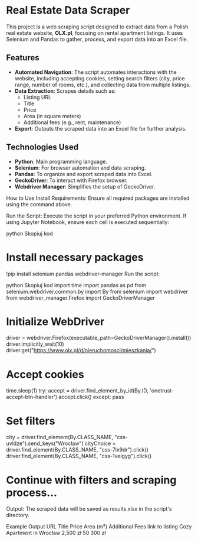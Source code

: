 # Real Estate Data Scraper

This project is a web scraping script designed to extract data from a Polish real estate website, **OLX.pl**, focusing on rental apartment listings. It uses Selenium and Pandas to gather, process, and export data into an Excel file.

## Features

- **Automated Navigation**: The script automates interactions with the website, including accepting cookies, setting search filters (city, price range, number of rooms, etc.), and collecting data from multiple listings.
- **Data Extraction**: Scrapes details such as:
  - Listing URL
  - Title
  - Price
  - Area (in square meters)
  - Additional fees (e.g., rent, maintenance)
- **Export**: Outputs the scraped data into an Excel file for further analysis.

## Technologies Used

- **Python**: Main programming language.
- **Selenium**: For browser automation and data scraping.
- **Pandas**: To organize and export scraped data into Excel.
- **GeckoDriver**: To interact with Firefox browser.
- **Webdriver Manager**: Simplifies the setup of GeckoDriver.

How to Use
Install Requirements: Ensure all required packages are installed using the command above.

Run the Script: Execute the script in your preferred Python environment. If using Jupyter Notebook, ensure each cell is executed sequentially:

python
Skopiuj kod
# Install necessary packages
!pip install selenium pandas webdriver-manager
Run the script:

python
Skopiuj kod
import time
import pandas as pd
from selenium.webdriver.common.by import By
from selenium import webdriver
from webdriver_manager.firefox import GeckoDriverManager

# Initialize WebDriver
driver = webdriver.Firefox(executable_path=GeckoDriverManager().install())
driver.implicitly_wait(10)
driver.get("https://www.olx.pl/d/nieruchomosci/mieszkania/")

# Accept cookies
time.sleep(1)
try:
    accept = driver.find_element_by_id(By.ID, 'onetrust-accept-btn-handler')
    accept.click()
except:
    pass

# Set filters
city = driver.find_element(By.CLASS_NAME, "css-uvldze").send_keys("Wrocław")
cityChoice = driver.find_element(By.CLASS_NAME, "css-7lx9dr").click()
driver.find_element(By.CLASS_NAME, "css-1veigyg").click()

# Continue with filters and scraping process...
Output: The scraped data will be saved as results.xlsx in the script's directory.

Example Output
URL	Title	Price	Area (m²)	Additional Fees
link to listing	Cozy Apartment in Wrocław	2,500 zł	50	300 zł
